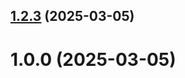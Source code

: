 ## [1.2.3](https://github.com/a-dzhatal/git-extended/compare/1.0.0...1.2.3) (2025-03-05)



# 1.0.0 (2025-03-05)



